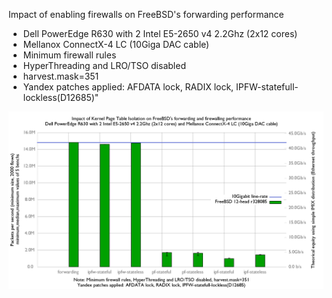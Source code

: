 Impact of enabling firewalls on FreeBSD's forwarding performance
  - Dell PowerEdge R630 with 2 Intel E5-2650 v4 2.2Ghz (2x12 cores)
  - Mellanox ConnectX-4 LC (10Giga DAC cable)
  - Minimum firewall rules
  - HyperThreading and LRO/TSO disabled
  - harvest.mask=351
  - Yandex patches applied: AFDATA lock, RADIX lock, IPFW-statefull-lockless(D12685)"

![Impact of enabling ipfw/pf/ipf on forwarding performance on FreeBSD 12-head r328085 with Yandex patches](graph.png)
